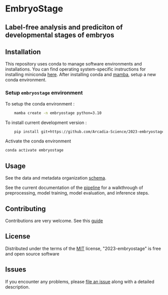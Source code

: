 # EmbryoStage

Label-free analysis and prediciton of developmental stages of embryos
----------------------------------

## Installation

This repository uses conda to manage software environments and installations.
You can find operating system-specific instructions for installing miniconda [here](https://docs.conda.io/en/latest/miniconda.html).
After installing conda and [mamba](https://mamba.readthedocs.io/en/latest/), setup a new conda environment.

### Setup `embryostage` environment

To setup the conda environment :
```sh
    mamba create -n embryostage python=3.10
```


To install current development version :
```sh
    pip install git+https://github.com/Arcadia-Science/2023-embryostage.git
```


Activate the conda environment
```sh
conda activate embryostage
```

## Usage


See the data and metadata organization [schema](docs/data_schema.md).

See the current documentation of the [pipeline](docs/pipeline.md) for a walkthrough of preprocessing, model training, model evaluation, and inference steps.

## Contributing


Contributions are very welcome. See this [guide](CONTRIBUTING.md)


## License

Distributed under the terms of the [MIT] license,
"2023-embryostage" is free and open source software

## Issues

If you encounter any problems, please [file an issue] along with a detailed description.

[napari]: https://github.com/napari/napari
[Cookiecutter]: https://github.com/audreyr/cookiecutter
[@napari]: https://github.com/napari
[MIT]: http://opensource.org/licenses/MIT
[BSD-3]: http://opensource.org/licenses/BSD-3-Clause
[GNU GPL v3.0]: http://www.gnu.org/licenses/gpl-3.0.txt
[GNU LGPL v3.0]: http://www.gnu.org/licenses/lgpl-3.0.txt
[Apache Software License 2.0]: http://www.apache.org/licenses/LICENSE-2.0
[Mozilla Public License 2.0]: https://www.mozilla.org/media/MPL/2.0/index.txt
[cookiecutter-napari-plugin]: https://github.com/napari/cookiecutter-napari-plugin

[file an issue]: https://github.com/Arcadia-Science/2023-celegans-sandbox/issues

[napari]: https://github.com/napari/napari
[tox]: https://tox.readthedocs.io/en/latest/
[pip]: https://pypi.org/project/pip/
[PyPI]: https://pypi.org/
[bioformats2raw]: https://github.com/glencoesoftware/bioformats2raw
[tifffile]: https://pypi.org/project/tifffile/
[nd2]: https://pypi.org/project/nd2/
[iohub]: https://github.com/czbiohub-sf/iohub
